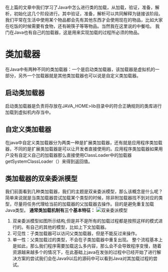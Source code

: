 在上篇的文章中我们学习了Java中怎么进行类的加载，从加载，验证，准备，解析，初始化这几个阶段进行。其中验证，准备，解析可以共同解释为链接该阶段。我们平常在生活中使用某个物品都会先有其他东西才会使用现在的物品，比如大家在吃饭的时候需要有食物，还有碗筷子等等物品。当然我在这里说的中餐哈。
我门在Java也有自己的加载器，这是用来实现加载的过程所必须的物品。
# 类加载器
在Java中有两种不同的类加载器：一个是启动类加载器，该加载器是虚拟机的一部分，另外一个加载器就是其他类加载器也可以说是自定义类加载器。
## 启动类加载器
启动类加载器是负责将存放在JAVA_HOME>lib目录中的符合正确规则的类库进行加载到虚拟机内存当中。
## 自定义类加载器
在java中自定义类加载器分为两类一种是扩展类加载器，还有就是应用程序类加载器，不同的是扩展类加载器是可以让开发者直接使用的。应用程序类加载器如果用户没有自定义自己的加载器那么直接使用ClassLoader中的加载器getSystemClassLoader（）来得到返回值。
## 类加载器的双亲委派模型
我们前面看到几种类加载器，我们的主题是双亲委派模型，那么该概念是什么呢？
简单来说就是当类加载器尝试加载某个类型的时候，除非附加载器找不到对应的类型，尽量将任务代理给当前的加载器的父加载器去操作。目的是避免重复加载Java类型。 
**通常类加载机制有三个基本特征：**
![双亲委派模型](https://upload-images.jianshu.io/upload_images/4237685-043e6941edcacdc9.png?imageMogr2/auto-orient/strip%7CimageView2/2/w/1240)
1. 双亲委派模型如图所示结构,但是并不是所有的加载过程都是按照这样的模式进行的。有自己的其他的模型，比如上下文加载器。
2. 可见性：子类加载器可以访问父类加载器，但是不能反过来操作。
3. 单一性：父类加载过的类型，不会在子类加载器中重复出现。
整个流程基本上是如此，那么我们程序需要加载这么多内容，那么会不会导致程序变慢，随着资源越来越多个的情况下，在此基础上java在发张的过程中已经开始了进行解决方案的尝试我们会在Java9以后的源码中可以看到Java对其加载过程的尝试。
